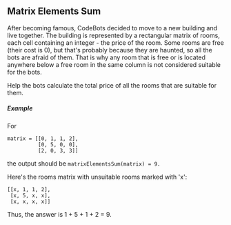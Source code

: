 Matrix Elements Sum
-----

After becoming famous, CodeBots decided to move to a new building and live together. The building is represented by a rectangular matrix of rooms, each cell containing an integer - the price of the room. Some rooms are free (their cost is 0), but that's probably because they are haunted, so all the bots are afraid of them. That is why any room that is free or is located anywhere below a free room in the same column is not considered suitable for the bots.

Help the bots calculate the total price of all the rooms that are suitable for them.

##### Example

For

    matrix = [[0, 1, 1, 2],
              [0, 5, 0, 0],
              [2, 0, 3, 3]]
          
the output should be `matrixElementsSum(matrix) = 9.`

Here's the rooms matrix with unsuitable rooms marked with 'x':

    [[x, 1, 1, 2],
     [x, 5, x, x],
     [x, x, x, x]]
 
Thus, the answer is 1 + 5 + 1 + 2 = 9.
